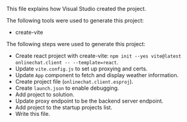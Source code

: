 This file explains how Visual Studio created the project.

The following tools were used to generate this project:
- create-vite

The following steps were used to generate this project:
- Create react project with create-vite: `npm init --yes vite@latest onlinechat.client -- --template=react`.
- Update `vite.config.js` to set up proxying and certs.
- Update `App` component to fetch and display weather information.
- Create project file (`onlinechat.client.esproj`).
- Create `launch.json` to enable debugging.
- Add project to solution.
- Update proxy endpoint to be the backend server endpoint.
- Add project to the startup projects list.
- Write this file.
